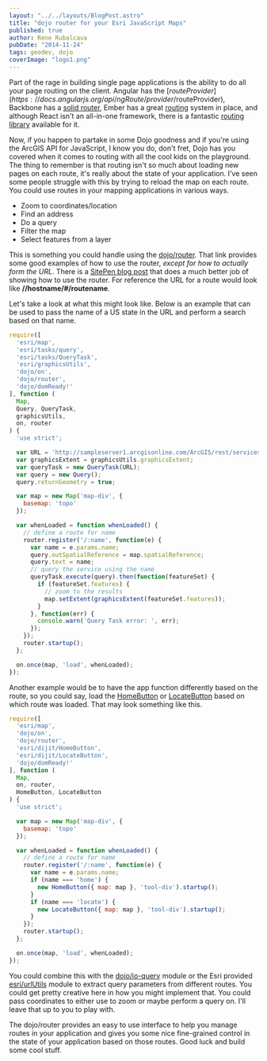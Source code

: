 ```yaml
---
layout: "../../layouts/BlogPost.astro"
title: "dojo router for your Esri JavaScript Maps"
published: true
author: Rene Rubalcava
pubDate: "2014-11-24"
tags: geodev, dojo
coverImage: "logo1.png"
---
```


Part of the rage in building single page applications is the ability to do all your page routing on the client. Angular has the [$routeProvider](https://docs.angularjs.org/api/ngRoute/provider/$routeProvider), Backbone has a [solid router](http://backbonejs.org/#Router), Ember has a great [routing](http://emberjs.com/guides/routing/) system in place, and although React isn't an all-in-one framework, there is a fantastic [routing library](https://github.com/rackt/react-router) available for it.

Now, if you happen to partake in some Dojo goodness and if you're using the ArcGIS API for JavaScript, I know you do, don't fret, Dojo has you covered when it comes to routing with all the cool kids on the playground. The thing to remember is that routing isn't so much about loading new pages on each route, it's really about the state of your application. I've seen some people struggle with this by trying to reload the map on each route. You could use routes in your mapping applications in various ways.

- Zoom to coordinates/location
- Find an address
- Do a query
- Filter the map
- Select features from a layer

This is something you could handle using the [dojo/router](http://dojotoolkit.org/reference-guide/1.10/dojo/router.html). That link provides some good examples of how to use the router, _except for how to actually form the URL_. There is a [SitePen blog post](http://www.sitepen.com/blog/2014/06/18/dojo-faq-does-dojo-have-routing-like-backbone-and-embe/) that does a much better job of showing how to use the router. For reference the URL for a route would look like **//hostname/#/routename**.

Let's take a look at what this might look like. Below is an example that can be used to pass the name of a US state in the URL and perform a search based on that name.

```js
require([
  'esri/map',
  'esri/tasks/query',
  'esri/tasks/QueryTask',
  'esri/graphicsUtils',
  'dojo/on',
  'dojo/router',
  'dojo/domReady!'
], function (
  Map,
  Query, QueryTask,
  graphicsUtils,
  on, router
) {
  'use strict';

  var URL = 'http://sampleserver1.arcgisonline.com/ArcGIS/rest/services/Demographics/ESRI_Census_USA/MapServer/5';
  var graphicsExtent = graphicsUtils.graphicsExtent;
  var queryTask = new QueryTask(URL);
  var query = new Query();
  query.returnGeometry = true;

  var map = new Map('map-div', {
    basemap: 'topo'
  });

  var whenLoaded = function whenLoaded() {
    // define a route for name
    router.register('/:name', function(e) {
      var name = e.params.name;
      query.outSpatialReference = map.spatialReference;
      query.text = name;
      // query the service using the name
      queryTask.execute(query).then(function(featureSet) {
        if (featureSet.features) {
          // zoom to the results
          map.setExtent(graphicsExtent(featureSet.features));
        }
      }, function(err) {
        console.warn('Query Task error: ', err);
      });
    });
    router.startup();
  };

  on.once(map, 'load', whenLoaded);
});
```

Another example would be to have the app function differently based on the route, so you could say, load the [HomeButton](https://developers.arcgis.com/javascript/jsapi/homebutton-amd.html) or [LocateButton](https://developers.arcgis.com/javascript/jsapi/locatebutton-amd.html) based on which route was loaded. That may look something like this.

```js
require([
  'esri/map',
  'dojo/on',
  'dojo/router',
  'esri/dijit/HomeButton',
  'esri/dijit/LocateButton',
  'dojo/domReady!'
], function (
  Map,
  on, router,
  HomeButton, LocateButton
) {
  'use strict';

  var map = new Map('map-div', {
    basemap: 'topo'
  });

  var whenLoaded = function whenLoaded() {
    // define a route for name
    router.register('/:name', function(e) {
      var name = e.params.name;
      if (name === 'home') {
        new HomeButton({ map: map }, 'tool-div').startup();
      }
      if (name === 'locate') {
        new LocateButton({ map: map }, 'tool-div').startup();
      }
    });
    router.startup();
  };

  on.once(map, 'load', whenLoaded);
});
```

You could combine this with the [dojo/io-query](http://dojotoolkit.org/reference-guide/1.10/dojo/io-query.html) module or the Esri provided [esri/urlUtils](https://developers.arcgis.com/javascript/jsapi/esri.urlutils-amd.html) module to extract query parameters from different routes. You could get pretty creative here in how you might implement that. You could pass coordinates to either use to zoom or maybe perform a query on. I'll leave that up to you to play with.

The dojo/router provides an easy to use interface to help you manage routes in your application and gives you some nice fine-grained control in the state of your application based on those routes. Good luck and build some cool stuff.
